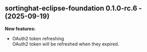 ## sortinghat-eclipse-foundation 0.1.0-rc.6 - (2025-09-19)

**New features:**

 * OAuth2 token refreshing\
   OAuth2 token will be refreshed when they expired.

